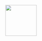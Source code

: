 <div align="center">
<br>
<br>
<br>
<br>
<br>
<br>
<img src="https://media.giphy.com/media/3ov9k7A4giH2V5S8mc/source.gif" width="100">
<br>
<br>
<br>
<br>
<br>
<br>
</div>
